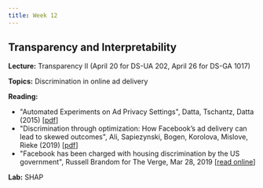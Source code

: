 ```yaml
---
title: Week 12
---
```


## Transparency and Interpretability

**Lecture:** Transparency II (April 20 for DS-UA 202, April 26 for DS-GA 1017)

**Topics:** Discrimination in online ad delivery

**Reading:**

* "Automated Experiments on Ad Privacy Settings", Datta, Tschantz, Datta (2015) [[pdf](https://content.sciendo.com/view/journals/popets/2015/1/article-p92.xml)]    
* "Discrimination through optimization: How Facebook’s ad delivery can lead to skewed outcomes", Ali, Sapiezynski, Bogen, Korolova, Mislove, Rieke (2019) [[pdf](https://arxiv.org/pdf/1904.02095.pdf)]  
* "Facebook has been charged with housing discrimination by the US government", Russell Brandom for The Verge, Mar 28, 2019 [[read online](https://www.theverge.com/2019/3/28/18285178/facebook-hud-lawsuit-fair-housing-discrimination)]

**Lab:** SHAP
